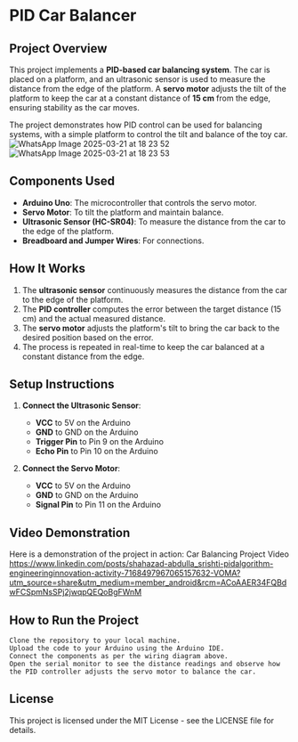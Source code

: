 # PID Car Balancer

## Project Overview

This project implements a **PID-based car balancing system**. The car is placed on a platform, and an ultrasonic sensor is used to measure the distance from the edge of the platform. A **servo motor** adjusts the tilt of the platform to keep the car at a constant distance of **15 cm** from the edge, ensuring stability as the car moves.

The project demonstrates how PID control can be used for balancing systems, with a simple platform to control the tilt and balance of the toy car.
![WhatsApp Image 2025-03-21 at 18 23 52](https://github.com/user-attachments/assets/2614d42c-755f-4cfc-9310-2509881cf0b1)  ![WhatsApp Image 2025-03-21 at 18 23 53](https://github.com/user-attachments/assets/2affc16a-a992-4b5a-892e-fb515b399dd7)

## Components Used

- **Arduino Uno**: The microcontroller that controls the servo motor.
- **Servo Motor**: To tilt the platform and maintain balance.
- **Ultrasonic Sensor (HC-SR04)**: To measure the distance from the car to the edge of the platform.
- **Breadboard and Jumper Wires**: For connections.

## How It Works

1. The **ultrasonic sensor** continuously measures the distance from the car to the edge of the platform.
2. The **PID controller** computes the error between the target distance (15 cm) and the actual measured distance.
3. The **servo motor** adjusts the platform's tilt to bring the car back to the desired position based on the error.
4. The process is repeated in real-time to keep the car balanced at a constant distance from the edge.

## Setup Instructions

1. **Connect the Ultrasonic Sensor**:
   - **VCC** to 5V on the Arduino
   - **GND** to GND on the Arduino
   - **Trigger Pin** to Pin 9 on the Arduino
   - **Echo Pin** to Pin 10 on the Arduino

2. **Connect the Servo Motor**:
   - **VCC** to 5V on the Arduino
   - **GND** to GND on the Arduino
   - **Signal Pin** to Pin 11 on the Arduino
  
## Video Demonstration

Here is a demonstration of the project in action:
Car Balancing Project Video
https://www.linkedin.com/posts/shahazad-abdulla_srishti-pidalgorithm-engineeringinnovation-activity-7168497967065157632-VOMA?utm_source=share&utm_medium=member_android&rcm=ACoAAER34FQBdwFCSpmNsSPj2jwqpQEQoBgFWnM

## How to Run the Project

    Clone the repository to your local machine.
    Upload the code to your Arduino using the Arduino IDE.
    Connect the components as per the wiring diagram above.
    Open the serial monitor to see the distance readings and observe how the PID controller adjusts the servo motor to balance the car.

## License

This project is licensed under the MIT License - see the LICENSE file for details.

